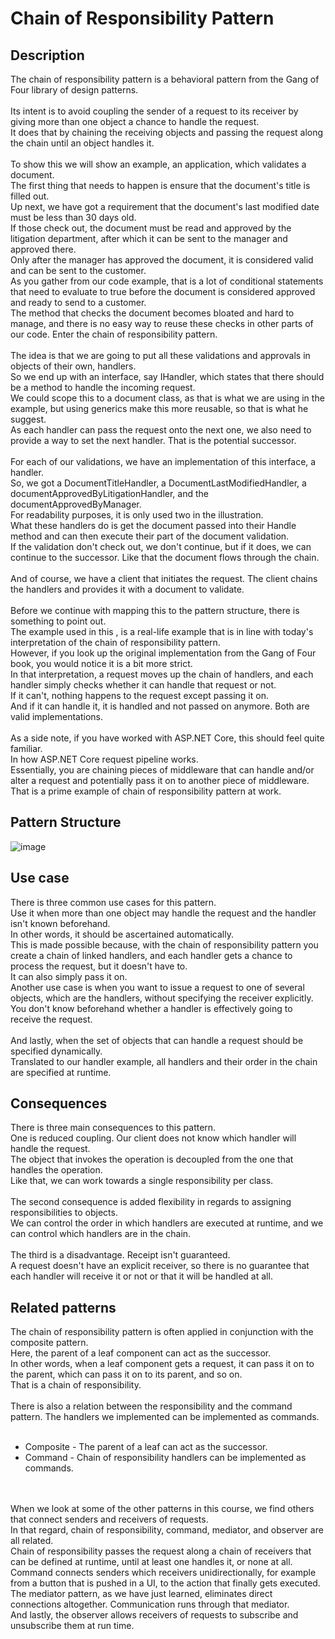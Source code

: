 # Chain of Responsibility Pattern


## Description
The chain of responsibility pattern is a  behavioral pattern from the Gang of Four library of design patterns.</br>
</br>
Its intent is to avoid coupling the sender of a request to its receiver by giving more than one object a chance to handle the request. </br>
It does that by chaining the receiving objects and passing the request along the chain until an object handles it. </br>
</br>
To show this we will show an example, an application, which validates a document.</br>
The first thing that needs to happen is ensure that the document's title is filled out.</br>
Up next, we have got a requirement that the document's last modified date must be less than 30 days old. </br>
If those check out, the document must be read and approved by the litigation department, after which it can be sent to the manager and approved there.</br>
Only after the manager has approved the document, it is considered valid and can be sent to the customer. </br>
As you gather from our code example, that is a lot of conditional statements that need to evaluate to true before the document is considered approved and ready to send to a customer. </br>
The method that checks the document becomes bloated and hard to manage, and there is no easy way to reuse these checks in other parts of our code. Enter the chain of responsibility pattern.</br>
</br>
The idea is that we are going to put all these validations and approvals in objects of their own, handlers. </br>
So we end up with an interface, say IHandler, which states that there should be a method to handle the incoming request.</br>
We could scope this to a document class, as that is what we are using in the example, but using generics make this more reusable, so that is what he suggest.</br>
As each handler can pass the request onto the next one, we also need to provide a way to set the next handler. That is the potential successor. </br>
</br>
For each of our validations, we have an implementation of this interface, a handler.</br>
So, we got a DocumentTitleHandler, a DocumentLastModifiedHandler, a documentApprovedByLitigationHandler, and the documentApprovedByManager.</br>
For readability purposes, it is only used two in the illustration.</br>
What these handlers do is get the document passed into their Handle method and can then execute their part of the document validation.</br>
If the validation don't check out, we don't continue, but if it does, we can continue to the successor. Like that the document flows through the chain. </br>
</br>
And of course, we have a client that initiates the request. The client chains the handlers and provides it with a document to validate. </br>
</br>
Before we continue with mapping this to the pattern structure, there is something to point out. </br>
The example used in this , is a real-life example that is in line with today's interpretation of the chain of responsibility pattern.</br>
However, if you look up the original implementation from the Gang of Four book, you would notice it is a bit more strict.</br>
In that interpretation, a request moves up the chain of handlers, and each handler simply checks whether it can handle that request or not. </br>
If it can't, nothing happens to the request except passing it on.</br>
And if it can handle it, it is handled and not passed on anymore. Both are valid implementations. </br>
</br>
As a side note, if you have worked with ASP.NET Core, this should feel quite familiar.</br>
In how ASP.NET Core request pipeline works. </br>
Essentially, you are chaining pieces of middleware that can handle and/or alter a request and potentially pass it on to another piece of middleware.</br>
That is a prime example of chain of responsibility pattern at work.


## Pattern Structure 

![image](https://user-images.githubusercontent.com/42718910/206368059-b54302d7-c5d8-4f49-ae17-16367f5d16a2.png)



## Use case
There is three common use cases for this pattern. </br>
Use it when more than one object may handle the request and the handler isn't known beforehand. </br>
In other words, it should be ascertained automatically. </br>
This is made possible because, with the chain of responsibility pattern you create a chain of linked handlers, and each handler gets a chance to process the request, but it doesn't have to.</br>
It can also simply pass it on. 
</br>
Another use case is when you want to issue a request to one of several objects, which are the handlers, without specifying the receiver explicitly.</br>
You don't know beforehand whether a handler is effectively going to receive the request. </br>
</br>
And lastly, when the set of objects that can handle a request should be specified dynamically. </br>
Translated to our handler example, all handlers and their order in the chain are specified at runtime.</br>


## Consequences
There is three main consequences to this pattern.</br>
One is reduced coupling. Our client does not know which handler will handle the request.</br>
The object that invokes the operation is decoupled from the one that handles the operation. </br>
Like that, we can work towards a single responsibility per class.</br>
</br>
The second consequence is added flexibility in regards to assigning responsibilities to objects.</br>
We can control the order in which handlers are executed at runtime, and we can control which handlers are in the chain. </br>
</br>
The third is a disadvantage. Receipt isn't guaranteed. </br>
A request doesn't have an explicit receiver, so there is no guarantee that each handler will receive it or not or that it will be handled at all. 


## Related patterns
The chain of responsibility pattern is often applied in conjunction with the composite pattern. </br>
Here, the parent of a leaf component can act as the successor.</br>
In other words, when a leaf component gets a request, it can pass it on to the parent, which can pass it on to its parent, and so on. </br>
That is a chain of responsibility. </br>
</br>
There is also a relation between the responsibility and the command pattern. The handlers we implemented can be implemented as commands. </br>
</br>
* Composite - The parent of a leaf can act as the successor.
* Command - Chain of responsibility handlers can be implemented as commands.
</br>
</br>
When we look at some of the other patterns in this course, we find others that connect senders and receivers of requests.</br>
In that regard, chain of responsibility, command, mediator, and observer are all related. 
</br>
Chain of responsibility passes the request along a chain of receivers that can be defined at runtime, until at least one handles it, or none at all. 
</br>
Command connects senders which receivers unidirectionally, for example from a button that is pushed in a UI, to the action that finally gets executed. 
</br>
The mediator pattern, as we have just learned, eliminates direct connections altogether. Communication runs through that mediator. 
</br>
And lastly, the observer allows receivers of requests to subscribe and unsubscribe them at run time. 
